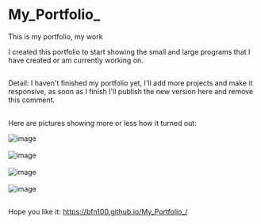 # My_Portfolio_
This is my portfolio, my work

I created this portfolio to start showing the small and large programs that I have created or am currently working on.

##

Detail: I haven't finished my portfolio yet, I'll add more projects and make it responsive, as soon as I finish I'll publish the new version here and remove this comment.

##

Here are pictures showing more or less how it turned out:

![image](https://user-images.githubusercontent.com/90284053/168861155-c63cdfa0-6ceb-4fa7-b6fa-9e77ba502adf.png)
<br>
<br>
![image](https://user-images.githubusercontent.com/90284053/168861240-c430a19f-55e1-48bd-8b3e-66301aefdc37.png)
<br>
<br>
![image](https://user-images.githubusercontent.com/90284053/168861309-2b82823b-eb42-4b2a-9b58-105c21ab12b7.png)
<br>
<br>
![image](https://user-images.githubusercontent.com/90284053/168861360-44466c86-745f-431c-8d84-dd6f6cb1ab33.png)

##

Hope you like it: https://bfn100.github.io/My_Portfolio_/


